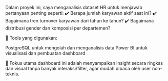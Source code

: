 Dalam proyek ini, saya menganalisis dataset HR untuk menjawab pertanyaan penting seperti:
✔️ Berapa jumlah karyawan aktif saat ini?
✔️ Bagaimana tren turnover karyawan dari tahun ke tahun?
✔️ Bagaimana distribusi gender dan komposisi per departemen?

🔧 Tools yang digunakan:

PostgreSQL untuk mengolah dan menganalisis data
Power BI untuk visualisasi dan pembuatan dashboard

🎯 Fokus utama dashboard ini adalah menyampaikan insight secara ringkas dan visual tanpa banyak interaksi/filter, agar mudah dibaca oleh user non-teknis.

